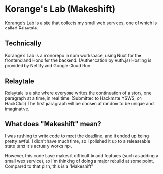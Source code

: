 # Korange's Lab (Makeshift)
Korange's Lab is a site that collects my small web services, one of which is called Relaytale.

## Technically
Korange's Lab is a monorepo in npm workspace, using Nuxt for the frontend and Hono for the backend. (Authencation by Auth.js)
Hosting is provided by Netlify and Google Cloud Run.

## Relaytale
Relaytale is a site where everyone writes the continuation of a story, one paragraph at a time, in real time. (Submitted to Hackmate YSWS, on HackClub)
The first paragraph will be chosen at random to be unique and imaginative.

## What does "Makeshift" mean?
I was rushing to write code to meet the deadline, and it ended up being pretty awful. I didn't have much time, so I polished it up to a releaseable state (and It's actually works np).

However, this code base makes it difficult to add features (such as adding a small web service), so I'm thinking of doing a major rebuild at some point. Compared to that plan, this is a "Makeshift".
